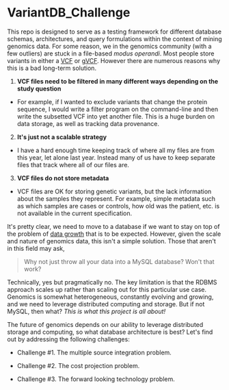 # VariantDB_Challenge

This repo is designed to serve as a testing framework for different database schemas, architectures, and query formulations within the context of mining genomics data.  For some reason, we in the genomics community (with a few outliers) are stuck in a file-based *modus operandi*.  Most people store variants in either a [VCF](http://samtools.github.io/hts-specs/VCFv4.2.pdf) or [gVCF](http://gatkforums.broadinstitute.org/firecloud/discussion/4017/what-is-a-gvcf-and-how-is-it-different-from-a-regular-vcf).  However there are numerous reasons why this is a bad long-term solution.

1. __VCF files need to be filtered in many different ways depending on the study question__
  - For example, if I wanted to exclude variants that change the protein sequence, I would write a filter program on the command-line and then write the subsetted VCF into yet another file.  This is a huge burden on data storage, as well as tracking data provenance.
2. __It's just not a scalable strategy__
  - I have a hard enough time keeping track of where all my files are from this year, let alone last year.  Instead many of us have to keep separate files that track where all of our files are.
3. __VCF files do not store metadata__
  - VCF files are OK for storing genetic variants, but the lack information about the samples they represent.  For example, simple metadata such as which samples are cases or controls, how old was the patient, etc. is not available in the current specification.
 
It's pretty clear, we need to move to a database if we want to stay on top of the problem of [data growth](http://journals.plos.org/plosbiology/article?id=10.1371/journal.pbio.1002195) that is to be expected.  However, given the scale and nature of genomics data, this isn't a simple solution.  Those that aren't in this field may ask, 

> Why not just throw all your data into a MySQL database?  Won't that work?

Technically, yes but pragmatically no. The key limitation is that the RDBMS approach scales up rather than scaling out for this particular use case.  Genomics is somewhat heterogeneous, constantly evolving and growing, and we need to leverage distributed computing and storage.  But if not MySQL, then what? *This is what this project is all about!*

The future of genomics depends on our ability to leverage distributed storage and computing, so what database architecture is best?  Let's find out by addressing the following challenges:

- Challenge #1.  The multiple source integration problem.

- Challenge #2.  The cost projection problem.

- Challenge #3.  The forward looking technology problem.

